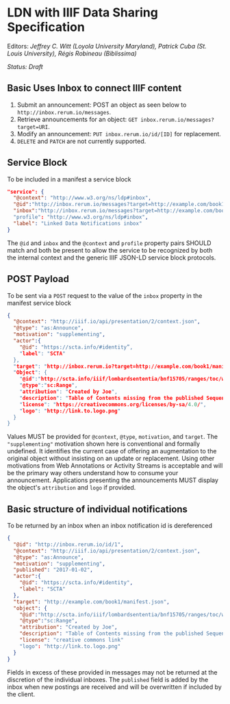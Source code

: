 # LDN with IIIF Data Sharing Specification

Editors: *Jeffrey C. Witt (Loyola University Maryland), Patrick Cuba (St. Louis University), Régis Robineau (Biblissima)*

*Status: Draft*

## Basic Uses Inbox to connect IIIF content

1. Submit an announcement: POST an object as seen below to `http://inbox.rerum.io/messages`.
2. Retrieve announcements for an object: `GET inbox.rerum.io/messages?target=URI`.
3. Modify an announcement: `PUT inbox.rerum.io/id/[ID]` for replacement.
4. `DELETE` and `PATCH` are not currently supported.

## Service Block

To be included in a manifest a service block

~~~json
"service": {
  "@context": "http://www.w3.org/ns/ldp#inbox",
  "@id":"http://inbox.rerum.io/messages?target=http://example.com/book1/manifest.json",
  "inbox":"http://inbox.rerum.io/messages?target=http://example.com/book1/manifest.json"
  "profile": "http://www.w3.org/ns/ldp#inbox",
  "label": "Linked Data Notifications inbox"
}
~~~

The `@id` and `inbox` and the `@context` and `profile` property pairs SHOULD match and both be present to allow the service to be recognized by both the internal context and the generic IIIF JSON-LD service block protocols.

## POST Payload

To be sent via a `POST` request to the value of the `inbox` property in the manifest service block

~~~json
{
  "@context": "http://iiif.io/api/presentation/2/context.json",
  "@type": "as:Announce",
  "motivation": "supplementing",
  "actor":{
    "@id": "https://scta.info/#identity”,
    "label": "SCTA"
  },
  "target": "http://inbox.rerum.io?target=http://example.com/book1/manifest.json",
  "Object": {
    "@id":"http://scta.info/iiif/lombardsententia/bnf15705/ranges/toc/wrapper",
    "@type":"sc:Range",
    "attribution": "Created by Joe",
    "description": "Table of Contents missing from the published Sequence.",
    "license": "https://creativecommons.org/licenses/by-sa/4.0/",
    "logo": "http://link.to.logo.png"
  }
}
~~~

Values MUST be provided for `@context`, `@type`, `motivation`, and `target`. The `"supplementing"` motivation shown here is conventional and formally undefined. It identifies the current case of offering an augmentation to the original object without insisting on an update or replacement. Using other motivations from Web Annotations or Activity Streams is acceptable and will be the primary way others understand how to consume your announcement. Applications presenting the announcements MUST display the object's `attribution` and `logo` if provided.

## Basic structure of individual notifications

To be returned by an inbox when an inbox notification id is dereferenced

~~~json
{
  "@id": "http://inbox.rerum.io/id/1",
  "@context": "http://iiif.io/api/presentation/2/context.json",
  "@type": "as:Announce",
  "motivation": "supplementing",
  "published": "2017-01-02",
  "actor":{
    "@id": "https://scta.info/#identity",
    "label": "SCTA"
  },
  "target": "http://example.com/book1/manifest.json",
  "object": {
    "@id":"http://scta.info/iiif/lombardsententia/bnf15705/ranges/toc/wrapper",
    "@type":"sc:Range",
    "attribution": "Created by Joe",
    "description": "Table of Contents missing from the published Sequence.",
    "license": "creative commons link"
    "logo": "http://link.to.logo.png"
  }
}
~~~

Fields in excess of these provided in messages may not be returned at the discretion of the individual inboxes. The `published` field is added by the inbox when new postings are received and will be overwritten if included by the client.